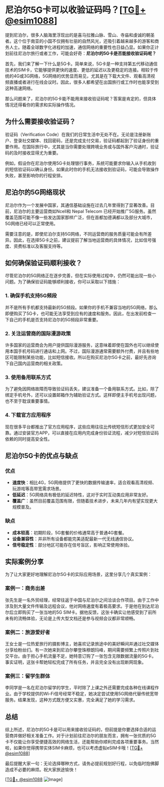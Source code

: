 # 尼泊尔5G卡可以收验证码吗？[[TG💪+ @esim1088](https://t.me/s/esim1088)]

提到尼泊尔，很多人脑海里浮现出的是喜马拉雅山脉、雪山、寺庙和虔诚的朝圣者。这个位于南亚的小国不仅拥有壮丽的自然风光，还吸引着越来越多的游客和商务人士。随着全球数字化进程的加速，通信网络的重要性也日益凸显。如果你正计划前往尼泊尔旅行或者工作，可能会好奇：**尼泊尔的5G卡是否能接收验证码呢？**

首先，我们来了解一下什么是5G卡。简单来说，5G卡是一种支持第五代移动通信技术的SIM卡，它能够提供更快的速度、更低的延迟以及更稳定的连接。相较于传统的4G或3G网络，5G网络的优势显而易见，尤其是在下载大文件、观看高清视频直播或者进行在线会议时。因此，很多人都希望在出国旅行或工作时也能享受到这种高速网络。

那么问题来了，尼泊尔的5G卡能不能用来接收验证码呢？答案是肯定的，但具体情况还得看你的需求和实际操作情况。

## 为什么需要接收验证码？

验证码（Verification Code）在我们的日常生活中无处不在。无论是注册新账户、登录社交媒体、找回密码，还是完成支付交易，验证码都起到了验证身份的重要作用。在国际旅行中，尤其是当你需要处理跨境业务或与国外客户沟通时，验证码的及时接收显得尤为重要。

例如，假设你在尼泊尔使用5G卡处理银行事务，系统可能要求你输入从手机收到的短信验证码以确认身份。如果此时你的手机无法接收到验证码，可能会导致操作失败，甚至影响你的行程安排。

## 尼泊尔的5G网络现状

尼泊尔作为一个发展中国家，其通信基础设施在过去几年里得到了显著改善。目前，尼泊尔的主要运营商如Ncell和 Nepal Telecom 已经开始推广5G服务。虽然覆盖范围可能不像一些发达国家那样广泛，但在首都加德满都以及部分大城市，5G网络已经可以正常使用。

需要注意的是，即使尼泊尔支持5G网络，不同运营商的服务质量可能会有所差异。因此，在选择5G卡之前，建议提前了解当地运营商的具体情况，比如信号强度、资费标准以及客服支持等。

## 如何确保验证码顺利接收？

尽管尼泊尔的5G网络正在逐步完善，但在实际使用过程中，仍然可能出现一些小问题。为了确保验证码能够顺利接收，你可以采取以下措施：

### 1. 确保手机支持5G频段

并不是所有手机都支持最新的5G频段。如果你的手机不兼容当地的5G网络，那么即便购买了5G卡，也可能无法享受到应有的速度和服务。因此，在出发前检查一下自己的手机是否支持尼泊尔的5G频段非常重要。

### 2. 关注运营商的国际漫游政策

许多国家的运营商会为用户提供国际漫游服务，这意味着即使在国外也可以继续使用本国手机号码进行通话和上网。不过，国际漫游通常需要额外付费，并且有些地区可能限制某些功能，比如短信接收。所以在购买尼泊尔5G卡之前，最好先咨询下自己国内运营商的相关政策。

### 3. 使用备用联系方式

为了避免因网络故障而导致验证码丢失，建议准备一个备用联系方式。比如，除了绑定手机号外，还可以设置邮箱作为辅助验证方式。这样即便主手机号出现问题，也不至于耽误重要事情。

### 4. 下载官方应用程序

现在很多平台都推出了官方应用程序，这些应用往往比传统短信形式更加安全可靠。通过安装官方APP，可以直接在应用内完成身份验证流程，减少对短信验证码依赖的同时提高安全性。

## 尼泊尔5G卡的优点与缺点

### 优点

- **速度快**：相比4G，5G网络提供了更快的数据传输速率，适合观看高清视频、玩游戏等高带宽需求场景。
- **低延迟**：5G网络具有极低的延迟特性，这对于实时互动类应用非常友好。
- **覆盖广**：虽然目前覆盖范围有限，但随着技术进步，未来几年内有望实现更大规模普及。

### 缺点

- **成本较高**：初期阶段，5G套餐的价格通常高于普通4G套餐。
- **设备兼容性**：并非所有设备都能完美适配最新一代无线通信协议。
- **信号稳定性**：部分地区可能存在信号盲区，影响正常使用体验。

## 实际案例分享

为了让大家更好地理解尼泊尔5G卡的实际应用场景，这里分享几个真实案例：

### 案例一：商务出差

张先生是一名外贸经理，经常往返于中国与尼泊尔之间洽谈合作项目。由于工作中涉及到大量文件传输及远程会议，他对网络速度有着极高要求。于是他在到达尼泊尔后立即购买了一张当地的5G SIM卡。据他反馈，这张卡确实让他感受到了前所未有的流畅体验，无论是上传大型文档还是参与视频会议都非常顺畅。

### 案例二：旅游爱好者

王女士是一位热爱旅行的摄影博主，她喜欢记录旅途中的美好瞬间并通过社交媒体分享给粉丝们。有一次她来到尼泊尔攀登珠穆朗玛峰，期间需要频繁上传照片到社交平台。由于担心手机流量不足，她特意订购了一张包含无限数据流量的5G卡。事实证明，这张卡帮她轻松完成了所有任务，并且完全没有出现断网现象。

### 案例三：留学生群体

李同学是一名在尼泊尔留学的学生，平时除了上课之外还需要完成各种在线课程作业。由于学校提供的Wi-Fi信号经常不稳定，她决定尝试使用5G网络代替传统宽带服务。结果发现，这种方式既方便又实惠，完全满足了她的学习需求。

## 总结

综上所述，尼泊尔的5G卡是可以用来接收验证码的，但前提是你要选择合适的运营商并做好相关准备工作。对于计划前往尼泊尔的朋友而言，拥有一张优质的5G卡不仅能让你享受便捷高效的网络生活，还能帮助你顺利完成各项重要事务。当然啦，如果你觉得携带实体SIM卡麻烦，也可以考虑虚拟eSIM卡哦！[[TG💪+ @esim1088](https://t.me/s/esim1088)]

最后提醒大家一句：无论选择哪种方式，请务必提前规划好行程，以免临时抱佛脚造成不必要的麻烦。祝大家旅途愉快！

[[TG💪+ @esim1088](https://t.me/s/esim1088) ![Image](https://i.postimg.cc/4NQfJmqS/Snipaste-2025-05-13-00-14-12.png)]
